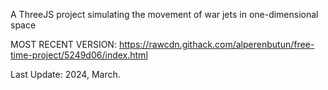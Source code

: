 A ThreeJS project simulating the movement of war jets in one-dimensional space

MOST RECENT VERSION: https://rawcdn.githack.com/alperenbutun/free-time-project/5249d06/index.html

Last Update: 2024, March.
